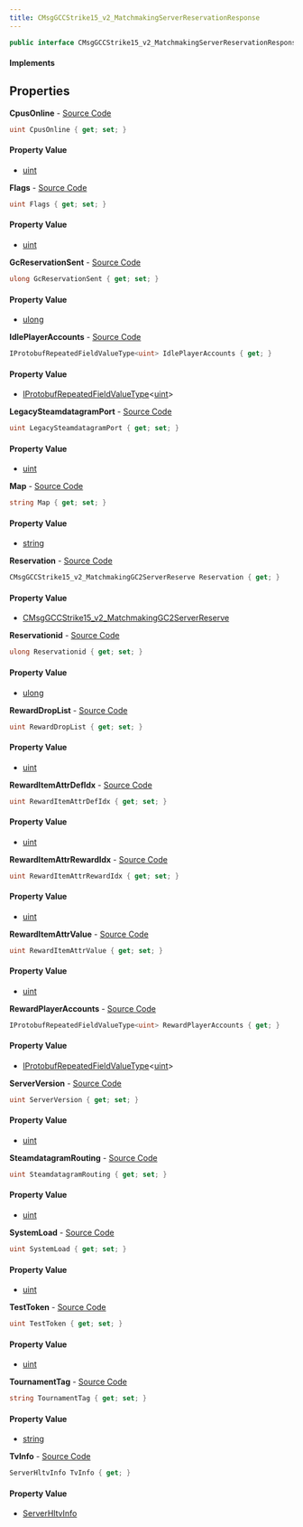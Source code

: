 ```yaml
---
title: CMsgGCCStrike15_v2_MatchmakingServerReservationResponse
---
```


```csharp
public interface CMsgGCCStrike15_v2_MatchmakingServerReservationResponse : ITypedProtobuf<CMsgGCCStrike15_v2_MatchmakingServerReservationResponse>, INativeHandle
```

#### Implements

## Properties

**CpusOnline** - [Source Code](https://github.com/swiftly-solution/swiftlys2/blob/main/managed/src/SwiftlyS2.Generated/Protobufs/Interfaces/CMsgGCCStrike15_v2_MatchmakingServerReservationResponse.cs#L67)

```csharp
uint CpusOnline { get; set; }
```

#### Property Value

- [uint](https://learn.microsoft.com/dotnet/api/system.uint32)

**Flags** - [Source Code](https://github.com/swiftly-solution/swiftlys2/blob/main/managed/src/SwiftlyS2.Generated/Protobufs/Interfaces/CMsgGCCStrike15_v2_MatchmakingServerReservationResponse.cs#L61)

```csharp
uint Flags { get; set; }
```

#### Property Value

- [uint](https://learn.microsoft.com/dotnet/api/system.uint32)

**GcReservationSent** - [Source Code](https://github.com/swiftly-solution/swiftlys2/blob/main/managed/src/SwiftlyS2.Generated/Protobufs/Interfaces/CMsgGCCStrike15_v2_MatchmakingServerReservationResponse.cs#L22)

```csharp
ulong GcReservationSent { get; set; }
```

#### Property Value

- [ulong](https://learn.microsoft.com/dotnet/api/system.uint64)

**IdlePlayerAccounts** - [Source Code](https://github.com/swiftly-solution/swiftlys2/blob/main/managed/src/SwiftlyS2.Generated/Protobufs/Interfaces/CMsgGCCStrike15_v2_MatchmakingServerReservationResponse.cs#L34)

```csharp
IProtobufRepeatedFieldValueType<uint> IdlePlayerAccounts { get; }
```

#### Property Value

- [IProtobufRepeatedFieldValueType](/docs/api/shared/netmessages/iprotobufrepeatedfieldvaluetype-1)<[uint](https://learn.microsoft.com/dotnet/api/system.uint32)>

**LegacySteamdatagramPort** - [Source Code](https://github.com/swiftly-solution/swiftlys2/blob/main/managed/src/SwiftlyS2.Generated/Protobufs/Interfaces/CMsgGCCStrike15_v2_MatchmakingServerReservationResponse.cs#L52)

```csharp
uint LegacySteamdatagramPort { get; set; }
```

#### Property Value

- [uint](https://learn.microsoft.com/dotnet/api/system.uint32)

**Map** - [Source Code](https://github.com/swiftly-solution/swiftlys2/blob/main/managed/src/SwiftlyS2.Generated/Protobufs/Interfaces/CMsgGCCStrike15_v2_MatchmakingServerReservationResponse.cs#L19)

```csharp
string Map { get; set; }
```

#### Property Value

- [string](https://learn.microsoft.com/dotnet/api/system.string)

**Reservation** - [Source Code](https://github.com/swiftly-solution/swiftlys2/blob/main/managed/src/SwiftlyS2.Generated/Protobufs/Interfaces/CMsgGCCStrike15_v2_MatchmakingServerReservationResponse.cs#L16)

```csharp
CMsgGCCStrike15_v2_MatchmakingGC2ServerReserve Reservation { get; }
```

#### Property Value

- [CMsgGCCStrike15_v2_MatchmakingGC2ServerReserve](/docs/api/shared/protobufdefinitions/cmsggccstrike15_v2_matchmakinggc2serverreserve)

**Reservationid** - [Source Code](https://github.com/swiftly-solution/swiftlys2/blob/main/managed/src/SwiftlyS2.Generated/Protobufs/Interfaces/CMsgGCCStrike15_v2_MatchmakingServerReservationResponse.cs#L13)

```csharp
ulong Reservationid { get; set; }
```

#### Property Value

- [ulong](https://learn.microsoft.com/dotnet/api/system.uint64)

**RewardDropList** - [Source Code](https://github.com/swiftly-solution/swiftlys2/blob/main/managed/src/SwiftlyS2.Generated/Protobufs/Interfaces/CMsgGCCStrike15_v2_MatchmakingServerReservationResponse.cs#L46)

```csharp
uint RewardDropList { get; set; }
```

#### Property Value

- [uint](https://learn.microsoft.com/dotnet/api/system.uint32)

**RewardItemAttrDefIdx** - [Source Code](https://github.com/swiftly-solution/swiftlys2/blob/main/managed/src/SwiftlyS2.Generated/Protobufs/Interfaces/CMsgGCCStrike15_v2_MatchmakingServerReservationResponse.cs#L37)

```csharp
uint RewardItemAttrDefIdx { get; set; }
```

#### Property Value

- [uint](https://learn.microsoft.com/dotnet/api/system.uint32)

**RewardItemAttrRewardIdx** - [Source Code](https://github.com/swiftly-solution/swiftlys2/blob/main/managed/src/SwiftlyS2.Generated/Protobufs/Interfaces/CMsgGCCStrike15_v2_MatchmakingServerReservationResponse.cs#L43)

```csharp
uint RewardItemAttrRewardIdx { get; set; }
```

#### Property Value

- [uint](https://learn.microsoft.com/dotnet/api/system.uint32)

**RewardItemAttrValue** - [Source Code](https://github.com/swiftly-solution/swiftlys2/blob/main/managed/src/SwiftlyS2.Generated/Protobufs/Interfaces/CMsgGCCStrike15_v2_MatchmakingServerReservationResponse.cs#L40)

```csharp
uint RewardItemAttrValue { get; set; }
```

#### Property Value

- [uint](https://learn.microsoft.com/dotnet/api/system.uint32)

**RewardPlayerAccounts** - [Source Code](https://github.com/swiftly-solution/swiftlys2/blob/main/managed/src/SwiftlyS2.Generated/Protobufs/Interfaces/CMsgGCCStrike15_v2_MatchmakingServerReservationResponse.cs#L31)

```csharp
IProtobufRepeatedFieldValueType<uint> RewardPlayerAccounts { get; }
```

#### Property Value

- [IProtobufRepeatedFieldValueType](/docs/api/shared/netmessages/iprotobufrepeatedfieldvaluetype-1)<[uint](https://learn.microsoft.com/dotnet/api/system.uint32)>

**ServerVersion** - [Source Code](https://github.com/swiftly-solution/swiftlys2/blob/main/managed/src/SwiftlyS2.Generated/Protobufs/Interfaces/CMsgGCCStrike15_v2_MatchmakingServerReservationResponse.cs#L25)

```csharp
uint ServerVersion { get; set; }
```

#### Property Value

- [uint](https://learn.microsoft.com/dotnet/api/system.uint32)

**SteamdatagramRouting** - [Source Code](https://github.com/swiftly-solution/swiftlys2/blob/main/managed/src/SwiftlyS2.Generated/Protobufs/Interfaces/CMsgGCCStrike15_v2_MatchmakingServerReservationResponse.cs#L55)

```csharp
uint SteamdatagramRouting { get; set; }
```

#### Property Value

- [uint](https://learn.microsoft.com/dotnet/api/system.uint32)

**SystemLoad** - [Source Code](https://github.com/swiftly-solution/swiftlys2/blob/main/managed/src/SwiftlyS2.Generated/Protobufs/Interfaces/CMsgGCCStrike15_v2_MatchmakingServerReservationResponse.cs#L64)

```csharp
uint SystemLoad { get; set; }
```

#### Property Value

- [uint](https://learn.microsoft.com/dotnet/api/system.uint32)

**TestToken** - [Source Code](https://github.com/swiftly-solution/swiftlys2/blob/main/managed/src/SwiftlyS2.Generated/Protobufs/Interfaces/CMsgGCCStrike15_v2_MatchmakingServerReservationResponse.cs#L58)

```csharp
uint TestToken { get; set; }
```

#### Property Value

- [uint](https://learn.microsoft.com/dotnet/api/system.uint32)

**TournamentTag** - [Source Code](https://github.com/swiftly-solution/swiftlys2/blob/main/managed/src/SwiftlyS2.Generated/Protobufs/Interfaces/CMsgGCCStrike15_v2_MatchmakingServerReservationResponse.cs#L49)

```csharp
string TournamentTag { get; set; }
```

#### Property Value

- [string](https://learn.microsoft.com/dotnet/api/system.string)

**TvInfo** - [Source Code](https://github.com/swiftly-solution/swiftlys2/blob/main/managed/src/SwiftlyS2.Generated/Protobufs/Interfaces/CMsgGCCStrike15_v2_MatchmakingServerReservationResponse.cs#L28)

```csharp
ServerHltvInfo TvInfo { get; }
```

#### Property Value

- [ServerHltvInfo](/docs/api/shared/protobufdefinitions/serverhltvinfo)

